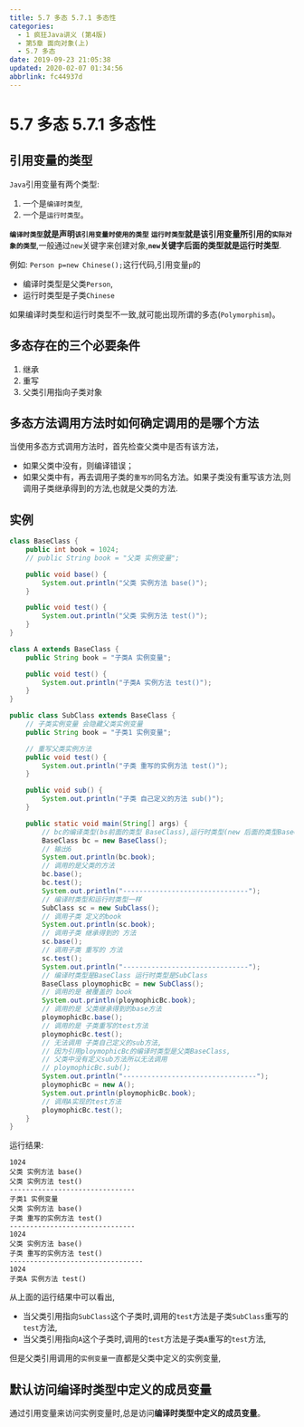 ```yaml
---
title: 5.7 多态 5.7.1 多态性
categories: 
  - 1 疯狂Java讲义 (第4版)
  - 第5章 面向对象(上)
  - 5.7 多态
date: 2019-09-23 21:05:38
updated: 2020-02-07 01:34:56
abbrlink: fc44937d
---
```

# 5.7 多态 5.7.1 多态性 #
## 引用变量的类型 ##
`Java`引用变量有两个类型:
1. 一个是`编译时类型`,
2. 一个是`运行时类型`。

**`编译时类型`就是声明`该引用变量时使用的类型`**
**`运行时类型`就是该引用变量所引用的`实际对象的类型`**,一般通过`new`关键字来创建对象,**`new`关键字后面的类型就是运行时类型**.

例如: `Person p=new Chinese();`这行代码,引用变量`p`的
- 编译时类型是父类`Person`,
- 运行时类型是子类`Chinese`

如果编译时类型和运行时类型不一致,就可能出现所谓的多态(`Polymorphism`)。

## 多态存在的三个必要条件 ##
1. 继承
2. 重写
3. 父类引用指向子类对象

## 多态方法调用方法时如何确定调用的是哪个方法 ##
当使用多态方式调用方法时，首先检查父类中是否有该方法，
- 如果父类中没有，则编译错误；
- 如果父类中有，再去调用子类的`重写的`同名方法。如果子类没有重写该方法,则调用子类继承得到的方法,也就是父类的方法.

## 实例 ##
```java
class BaseClass {
    public int book = 1024;
    // public String book = "父类 实例变量";

    public void base() {
        System.out.println("父类 实例方法 base()");
    }

    public void test() {
        System.out.println("父类 实例方法 test()");
    }
}

class A extends BaseClass {
    public String book = "子类A 实例变量";

    public void test() {
        System.out.println("子类A 实例方法 test()");
    }
}

public class SubClass extends BaseClass {
    // 子类实例变量 会隐藏父类实例变量
    public String book = "子类1 实例变量";

    // 重写父类实例方法
    public void test() {
        System.out.println("子类 重写的实例方法 test()");
    }

    public void sub() {
        System.out.println("子类 自己定义的方法 sub()");
    }

    public static void main(String[] args) {
        // bc的编译类型(bs前面的类型 BaseClass),运行时类型(new 后面的类型BaseClass)
        BaseClass bc = new BaseClass();
        // 输出6
        System.out.println(bc.book);
        // 调用的是父类的方法
        bc.base();
        bc.test();
        System.out.println("-------------------------------");
        // 编译时类型和运行时类型一样
        SubClass sc = new SubClass();
        // 调用子类 定义的book
        System.out.println(sc.book);
        // 调用子类 继承得到的 方法
        sc.base();
        // 调用子类 重写的 方法
        sc.test();
        System.out.println("-------------------------------");
        // 编译时类型是BaseClass 运行时类型是SubClass
        BaseClass ploymophicBc = new SubClass();
        // 调用的是 被覆盖的 book
        System.out.println(ploymophicBc.book);
        // 调用的是 父类继承得到的base方法
        ploymophicBc.base();
        // 调用的是 子类重写的test方法
        ploymophicBc.test();
        // 无法调用 子类自己定义的sub方法,
        // 因为引用ploymophicBc的编译时类型是父类BaseClass,
        // 父类中没有定义sub方法所以无法调用
        // ploymophicBc.sub();
        System.out.println("---------------------------------");
        ploymophicBc = new A();
        System.out.println(ploymophicBc.book);
        // 调用A实现的test方法
        ploymophicBc.test();
    }
}
```
运行结果:
```
1024
父类 实例方法 base()
父类 实例方法 test()
-------------------------------
子类1 实例变量
父类 实例方法 base()
子类 重写的实例方法 test()
-------------------------------
1024
父类 实例方法 base()
子类 重写的实例方法 test()
---------------------------------
1024
子类A 实例方法 test()
```
从上面的运行结果中可以看出,
- 当父类引用指向`SubClass`这个子类时,调用的`test`方法是子类`SubClass`重写的`test`方法,
- 当父类引用指向`A`这个子类时,调用的`test`方法是子类`A`重写的`test`方法,

但是父类引用调用的`实例变量`一直都是父类中定义的实例变量,

## 默认访问编译时类型中定义的成员变量 ##
通过引用变量来访问实例变量时,总是访问**编译时类型中定义的成员变量**。

